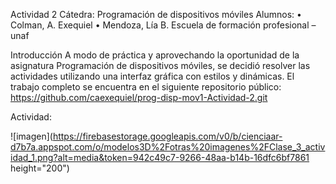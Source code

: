 Actividad 2
Cátedra: Programación de dispositivos móviles
Alumnos: 
•	Colman, A. Exequiel
•	Mendoza, Lía B.
Escuela de formación profesional – unaf

Introducción
A modo de práctica y aprovechando la oportunidad de la asignatura Programación de dispositivos móviles, se decidió resolver las actividades utilizando una interfaz gráfica con estilos y dinámicas.
El trabajo completo se encuentra en el siguiente repositorio público:
https://github.com/caexequiel/prog-disp-mov1-Actividad-2.git

Actividad:

![imagen](https://firebasestorage.googleapis.com/v0/b/cienciaar-d7b7a.appspot.com/o/modelos3D%2Fotras%20imagenes%2FClase_3_actividad_1.png?alt=media&token=942c49c7-9266-48aa-b14b-16dfc6bf7861 height="200")

